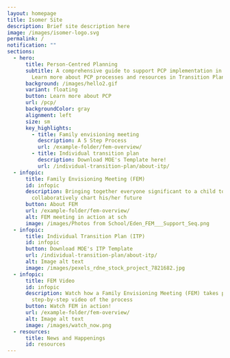 ```yaml
---
layout: homepage
title: Isomer Site
description: Brief site description here
image: /images/isomer-logo.svg
permalink: /
notification: ""
sections:
  - hero:
      title: Person-Centred Planning
      subtitle: A comprehensive guide to support PCP implementation in SPED schools.
        Learn more about PCP processes and resources in Transition Planning.
      background: /images/hello2.gif
      variant: floating
      button: Learn more about PCP
      url: /pcp/
      backgroundColor: gray
      alignment: left
      size: sm
      key_highlights:
        - title: Family envisioning meeting
          description: A 5 Step Process
          url: /example-folder/fem-overview/
        - title: Individual transition plan
          description: Download MOE's Template here!
          url: /individual-transition-plan/about-itp/
  - infopic:
      title: Family Envisioning Meeting (FEM)
      id: infopic
      description: Bringing together everyone significant to a child to
        collaboratively chart his/her future
      button: About FEM
      url: /example-folder/fem-overview/
      alt: FEM meeting in action at sch
      image: /images/Photos from School/Eden_FEM___Support_Seq.png
  - infopic:
      title: Individual Transition Plan (ITP)
      id: infopic
      button: Download MOE's ITP Template
      url: /individual-transition-plan/about-itp/
      alt: Image alt text
      image: /images/pexels_rdne_stock_project_7821682.jpg
  - infopic:
      title: FEM Video
      id: infopic
      description: Watch how a Family Envisioning Meeting (FEM) takes place through a
        step-by-step video of the process
      button: Watch FEM in action!
      url: /example-folder/fem-overview/
      alt: Image alt text
      image: /images/watch_now.png
  - resources:
      title: News and Happenings
      id: resources
---
```

